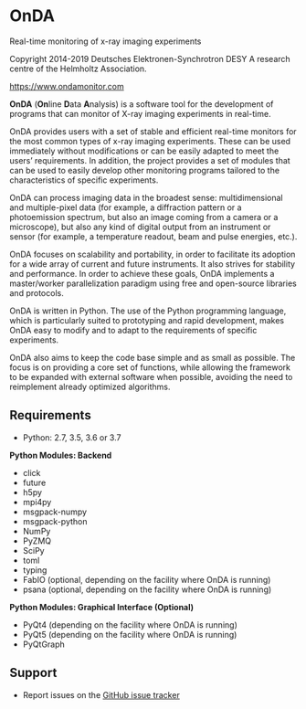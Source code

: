 OnDA
====

Real-time monitoring of x-ray imaging experiments

Copyright 2014-2019 Deutsches Elektronen-Synchrotron DESY
                    A research centre of the Helmholtz Association.

<https://www.ondamonitor.com>

**OnDA** (**On**line **D**ata **A**nalysis) is a software tool for the
development of programs that can monitor of X-ray imaging experiments in real-time.

OnDA provides users with a set of stable and efficient real-time monitors for the most
common types of x-ray imaging experiments. These can be used immediately without
modifications or can be easily adapted to meet the users’ requirements. In addition,
the project provides a set of modules that can be used to easily develop other
monitoring programs tailored to the characteristics of specific experiments.

OnDA can process imaging data in the broadest sense: multidimensional and
multiple-pixel data (for example, a diffraction pattern or a photoemission spectrum,
but also an image coming from a camera or a microscope), but also any kind of digital
output from an instrument or sensor (for example, a temperature readout, beam and
pulse energies, etc.).

OnDA focuses on scalability and portability, in order to facilitate its adoption for a
wide array of current and future instruments. It also strives for stability and
performance. In order to achieve these goals, OnDA implements a master/worker
parallelization paradigm using free and open-source libraries and protocols.

OnDA is written in Python. The use of the Python programming language, which is
particularly suited to prototyping and rapid development, makes OnDA easy to modify
and to adapt to the requirements of specific experiments.

OnDA also aims to keep the code base simple and as small as possible. The focus is on
providing a core set of functions, while allowing the framework to be expanded with
external software when possible, avoiding the need to reimplement already optimized
algorithms.

Requirements
------------

  * Python: 2.7, 3.5, 3.6 or 3.7

  **Python Modules: Backend**

  * click
  * future
  * h5py
  * mpi4py
  * msgpack-numpy
  * msgpack-python
  * NumPy
  * PyZMQ
  * SciPy
  * toml
  * typing
  * FabIO (optional, depending on the facility where OnDA is running)
  * psana (optional, depending on the facility where OnDA is running)


  **Python Modules: Graphical Interface (Optional)**

  * PyQt4 (depending on the facility where OnDA is running)
  * PyQt5 (depending on the facility where OnDA is running)
  * PyQtGraph

Support
-------

  * Report issues on the [GitHub issue tracker](https://github.com/ondateam/onda/issues)

